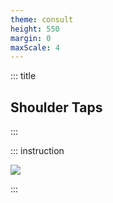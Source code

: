 ```yaml
---
theme: consult
height: 550
margin: 0
maxScale: 4
---
```

<!-- slide template="[[gym-ex]]" -->

::: title
## Shoulder Taps
:::

::: instruction

![](https://thumbs.gfycat.com/JitteryCanineBear-size_restricted.gif)

:::